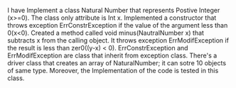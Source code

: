 I have Implement a class Natural Number that represents Postive Integer (x>=0). The class only attribute is Int x.
Implemented a constructor that throws exception ErrConstrException if the value of the argument less than 0(x<0).
Created a method called void minus(NautralNumber x) that subtracts x from the calling object. It throws exception
ErrModifException if the result is less than zer0((y-x) < 0).
ErrConstrException and ErrModifException are class that inherit from exception class.
There's a driver class that creates an array of NaturalNumber; it can sotre 10 objects of same type. Moreover, the Implementation of the code is tested in this class.


